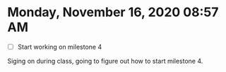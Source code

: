 # Monday, November 16, 2020 08:57 AM
- [ ] Start working on milestone 4 

Siging on during class, going to figure out how to start milestone 4.
